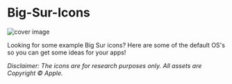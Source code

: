 # Big-Sur-Icons
![cover image](https://repository-images.githubusercontent.com/279200926/02cdf280-c484-11ea-82ad-045eacc616b5)

Looking for some example Big Sur icons? Here are some of the default OS's so you can get some ideas for your apps!

*Disclaimer: The icons are for research purposes only. All assets are Copyright © Apple.*
